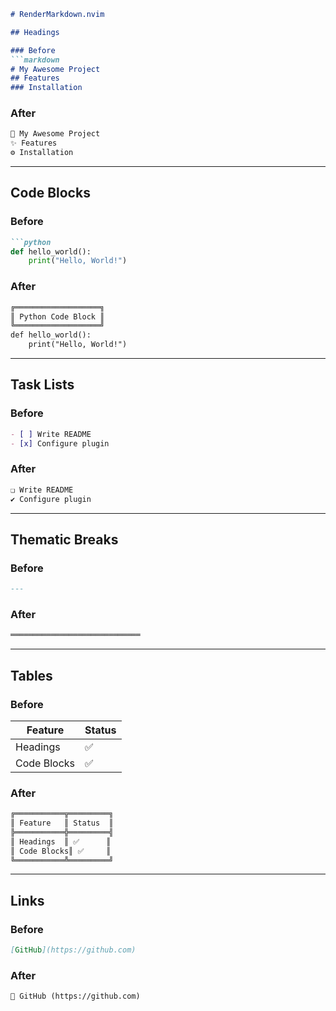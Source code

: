```markdown
# RenderMarkdown.nvim

## Headings

### Before
```markdown
# My Awesome Project
## Features
### Installation
```

### After
```markdown
🎉 My Awesome Project  
✨ Features  
⚙️ Installation  
```

---

## Code Blocks

### Before
```markdown
```python
def hello_world():
    print("Hello, World!")
```

### After
```markdown
╔═══════════════════╗
║ Python Code Block ║
╚═══════════════════╝
def hello_world():
    print("Hello, World!")
```

---

## Task Lists

### Before
```markdown
- [ ] Write README
- [x] Configure plugin
```

### After
```markdown
❏ Write README  
✔ Configure plugin  
```

---

## Thematic Breaks

### Before
```markdown
---
```

### After
```markdown
═════════════════════════════
```

---

## Tables

### Before

| Feature    | Status  |
|------------|---------|
| Headings   | ✅      |
| Code Blocks| ✅      |


### After
```markdown
╔═══════════╦═════════╗
║ Feature   ║ Status  ║
╠═══════════╬═════════╣
║ Headings  ║ ✅      ║
║ Code Blocks║ ✅     ║
╚═══════════╩═════════╝
```

---

## Links

### Before
```markdown
[GitHub](https://github.com)
```

### After
```markdown
🔗 GitHub (https://github.com)
```
```
